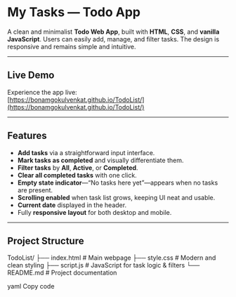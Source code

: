#  My Tasks — Todo App

A clean and minimalist **Todo Web App**, built with **HTML**, **CSS**, and **vanilla JavaScript**. Users can easily add, manage, and filter tasks. The design is responsive and remains simple and intuitive.

---

##  Live Demo
Experience the app live:  
[https://bonamgokulvenkat.github.io/TodoList/](https://bonamgokulvenkat.github.io/TodoList/)

---

##  Features
- **Add tasks** via a straightforward input interface.
- **Mark tasks as completed** and visually differentiate them.
- **Filter tasks** by **All**, **Active**, or **Completed**.
- **Clear all completed tasks** with one click.
- **Empty state indicator**—“No tasks here yet”—appears when no tasks are present.
- **Scrolling enabled** when task list grows, keeping UI neat and usable.
- **Current date** displayed in the header.
- Fully **responsive layout** for both desktop and mobile.

---

##  Project Structure
TodoList/
├── index.html # Main webpage
├── style.css # Modern and clean styling
├── script.js # JavaScript for task logic & filters
└── README.md # Project documentation

yaml
Copy code
